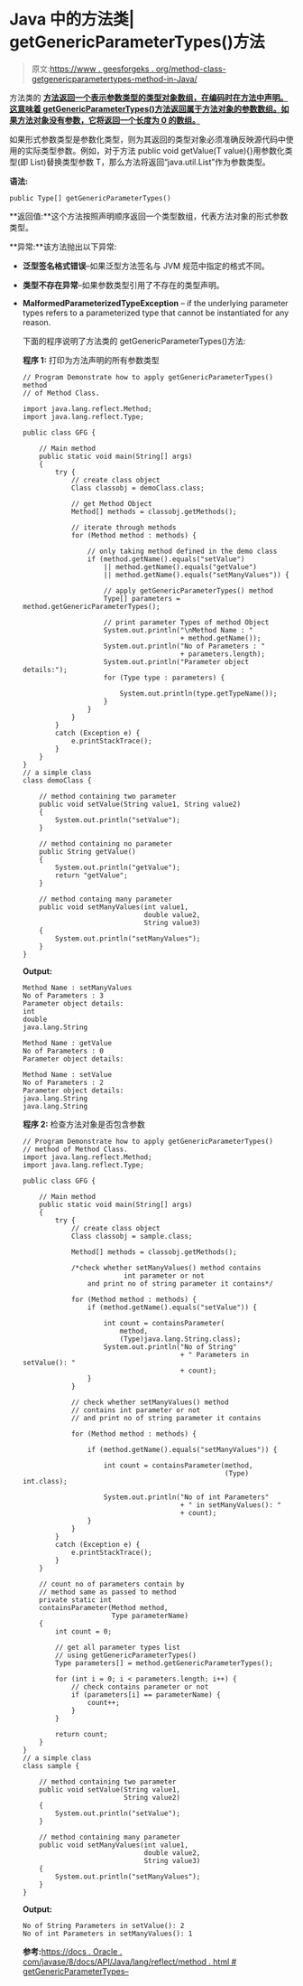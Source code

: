 # Java 中的方法类| getGenericParameterTypes()方法

> 原文:[https://www . geesforgeks . org/method-class-getgenericparametertypes-method-in-Java/](https://www.geeksforgeeks.org/method-class-getgenericparametertypes-method-in-java/)

方法类的 **[方法返回一个表示参数类型的类型对象数组，在编码时在方法中声明。这意味着 getGenericParameterTypes()方法返回属于方法对象的参数数组。如果方法对象没有参数，它将返回一个长度为 0 的数组。](https://www.geeksforgeeks.org/reflection-in-java/)**

如果形式参数类型是参数化类型，则为其返回的类型对象必须准确反映源代码中使用的实际类型参数。例如，对于方法 public void getValue(T value){}用参数化类型(即 List)替换类型参数 T，那么方法将返回“java.util.List”作为参数类型。

**语法:**

```
public Type[] getGenericParameterTypes()
```

**返回值:**这个方法按照声明顺序返回一个类型数组，代表方法对象的形式参数类型。

**异常:**该方法抛出以下异常:

*   **泛型签名格式错误**–如果泛型方法签名与 JVM 规范中指定的格式不同。
*   **类型不存在异常**–如果参数类型引用了不存在的类型声明。
*   **MalformedParameterizedTypeException** – if the underlying parameter types refers to a parameterized type that cannot be instantiated for any reason.

    下面的程序说明了方法类的 getGenericParameterTypes()方法:

    **程序 1:** 打印为方法声明的所有参数类型

    ```
    // Program Demonstrate how to apply getGenericParameterTypes() method
    // of Method Class.

    import java.lang.reflect.Method;
    import java.lang.reflect.Type;

    public class GFG {

        // Main method
        public static void main(String[] args)
        {
            try {
                // create class object
                Class classobj = demoClass.class;

                // get Method Object
                Method[] methods = classobj.getMethods();

                // iterate through methods
                for (Method method : methods) {

                    // only taking method defined in the demo class
                    if (method.getName().equals("setValue")
                        || method.getName().equals("getValue")
                        || method.getName().equals("setManyValues")) {

                        // apply getGenericParameterTypes() method
                        Type[] parameters = method.getGenericParameterTypes();

                        // print parameter Types of method Object
                        System.out.println("\nMethod Name : "
                                           + method.getName());
                        System.out.println("No of Parameters : "
                                           + parameters.length);
                        System.out.println("Parameter object details:");
                        for (Type type : parameters) {

                            System.out.println(type.getTypeName());
                        }
                    }
                }
            }
            catch (Exception e) {
                e.printStackTrace();
            }
        }
    }
    // a simple class
    class demoClass {

        // method containing two parameter
        public void setValue(String value1, String value2)
        {
            System.out.println("setValue");
        }

        // method containing no parameter
        public String getValue()
        {
            System.out.println("getValue");
            return "getValue";
        }

        // method containg many parameter
        public void setManyValues(int value1,
                                  double value2,
                                  String value3)
        {
            System.out.println("setManyValues");
        }
    }
    ```

    **Output:**

    ```
    Method Name : setManyValues
    No of Parameters : 3
    Parameter object details:
    int
    double
    java.lang.String

    Method Name : getValue
    No of Parameters : 0
    Parameter object details:

    Method Name : setValue
    No of Parameters : 2
    Parameter object details:
    java.lang.String
    java.lang.String

    ```

    **程序 2:** 检查方法对象是否包含参数

    ```
    // Program Demonstrate how to apply getGenericParameterTypes()
    // method of Method Class.
    import java.lang.reflect.Method;
    import java.lang.reflect.Type;

    public class GFG {

        // Main method
        public static void main(String[] args)
        {
            try {
                // create class object
                Class classobj = sample.class;

                Method[] methods = classobj.getMethods();

                /*check whether setManyValues() method contains 
                             int parameter or not
                    and print no of string parameter it contains*/

                for (Method method : methods) {
                    if (method.getName().equals("setValue")) {

                        int count = containsParameter(
                            method,
                            (Type)java.lang.String.class);
                        System.out.println("No of String"
                                           + " Parameters in setValue(): "
                                           + count);
                    }
                }

                // check whether setManyValues() method
                // contains int parameter or not
                // and print no of string parameter it contains

                for (Method method : methods) {

                    if (method.getName().equals("setManyValues")) {

                        int count = containsParameter(method,
                                                      (Type) int.class);

                        System.out.println("No of int Parameters"
                                           + " in setManyValues(): "
                                           + count);
                    }
                }
            }
            catch (Exception e) {
                e.printStackTrace();
            }
        }

        // count no of parameters contain by
        // method same as passed to method
        private static int
        containsParameter(Method method,
                          Type parameterName)
        {
            int count = 0;

            // get all parameter types list
            // using getGenericParameterTypes()
            Type parameters[] = method.getGenericParameterTypes();

            for (int i = 0; i < parameters.length; i++) {
                // check contains parameter or not
                if (parameters[i] == parameterName) {
                    count++;
                }
            }

            return count;
        }
    }
    // a simple class
    class sample {

        // method containing two parameter
        public void setValue(String value1,
                             String value2)
        {
            System.out.println("setValue");
        }

        // method containing many parameter
        public void setManyValues(int value1,
                                  double value2,
                                  String value3)
        {
            System.out.println("setManyValues");
        }
    }
    ```

    **Output:**

    ```
    No of String Parameters in setValue(): 2
    No of int Parameters in setManyValues(): 1

    ```

    **参考:**[https://docs . Oracle . com/javase/8/docs/API/Java/lang/reflect/method . html # getGenericParameterTypes–](https://docs.oracle.com/javase/8/docs/api/java/lang/reflect/Method.html#getGenericParameterTypes--)